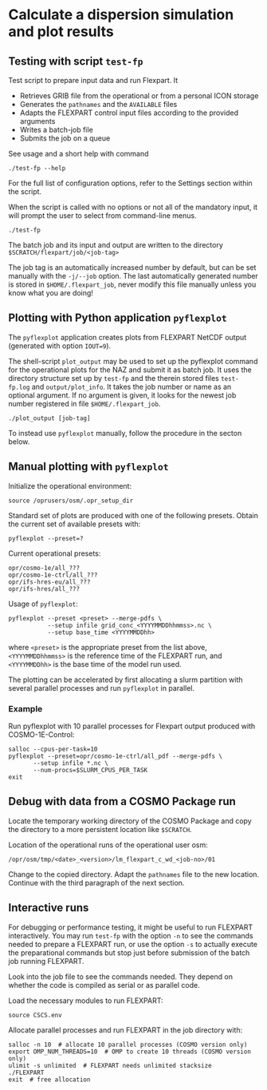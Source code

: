 Calculate a dispersion simulation and plot results
==================================================

Testing with script `test-fp`
-----------------------------

Test script to prepare input data and run Flexpart. It
- Retrieves GRIB file from the operational or from a personal ICON storage
- Generates the `pathnames` and the `AVAILABLE` files
- Adapts the FLEXPART control input files according to the provided arguments
- Writes a batch-job file
- Submits the job on a queue

See usage and a short help with command

    ./test-fp --help

For the full list of configuration options, refer to the Settings section within the script.

When the script is called with no options or not all of the mandatory input,
it will prompt the user to select from command-line menus.

    ./test-fp


The batch job and its input and output are written to the directory
`$SCRATCH/flexpart/job/<job-tag>`

The job tag <job-tag> is an automatically increased number by default, but can be
set manually with the `-j/--job` option. The last automatically generated number is stored in
`$HOME/.flexpart_job`, never modify this file manually unless you know what you are doing!


Plotting with Python application `pyflexplot`
---------------------------------------------

The `pyflexplot` application creates plots from FLEXPART NetCDF output (generated with option `IOUT=9`).

The shell-script `plot_output` may be used to set up the pyflexplot command for the
operational plots for the NAZ and submit it as batch job. It uses the directory
structure set up by `test-fp` and the therein stored files `test-fp.log` and
`output/plot_info`. It takes the job number or name as an optional argument. If no argument is given, it looks for the newest job number registered in file `$HOME/.flexpart_job`.

    ./plot_output [job-tag]

To instead use `pyflexplot` manually, follow the procedure in the secton below.

Manual plotting with `pyflexplot`
---------------------------------

Initialize the operational environment:

    source /oprusers/osm/.opr_setup_dir

Standard set of plots are produced with one of the following presets.
Obtain the current set of available presets with:

    pyflexplot --preset=?

Current operational presets:

    opr/cosmo-1e/all_???
    opr/cosmo-1e-ctrl/all_???
    opr/ifs-hres-eu/all_???
    opr/ifs-hres/all_???

Usage of `pyflexplot`:
```
pyflexplot --preset <preset> --merge-pdfs \
           --setup infile grid_conc_<YYYYMMDDhhmmss>.nc \
           --setup base_time <YYYYMMDDhh>
```
where `<preset>` is the appropriate preset from the list above,
      `<YYYYMMDDhhmmss>` is the reference time of the FLEXPART run, and
      `<YYYYMMDDhh>` is the base time of the model run used.

The plotting can be accelerated by first allocating a slurm partition with
several parallel processes and run `pyflexplot` in parallel.

### Example

Run pyflexplot with 10 parallel processes for Flexpart output produced with
COSMO-1E-Control:
```
salloc --cpus-per-task=10
pyflexplot --preset=opr/cosmo-1e-ctrl/all_pdf --merge-pdfs \
	   --setup infile *.nc \
	   --num-procs=$SLURM_CPUS_PER_TASK
exit
```

Debug with data from a COSMO Package run
----------------------------------------

Locate the temporary working directory of the COSMO Package and copy the directory to a more
persistent location like `$SCRATCH`.

Location of the operational runs of the operational user osm:

    /opr/osm/tmp/<date>_<version>/lm_flexpart_c_wd_<job-no>/01

Change to the copied directory. Adapt the `pathnames` file to the new
location. Continue with the third paragraph of the next section.


Interactive runs
----------------

For debugging or performance testing, it might be useful to run
FLEXPART interactively. You may run `test-fp` with the option `-n` to see
the commands needed to prepare a FLEXPART run, or use the option `-s` to
actually execute the preparational commands but stop just before
submission of the batch job running FLEXPART.

Look into the job file to see the commands needed. They depend on
whether the code is compiled as serial or as parallel code.

Load the necessary modules to run FLEXPART:

    source CSCS.env

Allocate parallel processes and run FLEXPART in the job directory
with:
```
salloc -n 10  # allocate 10 parallel processes (COSMO version only)
export OMP_NUM_THREADS=10  # OMP to create 10 threads (COSMO version only)
ulimit -s unlimited  # FLEXPART needs unlimited stacksize
./FLEXPART
exit  # free allocation
```
